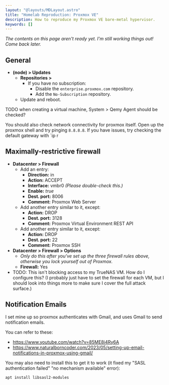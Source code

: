```yaml
---
layout: "@layouts/MDLayout.astro"
title: "Homelab Reproduction: Proxmox VE"
description: How to reproduce my Proxmox VE bare-metal hypervisor.
keywords: []
---
```


*The contents on this page aren't ready yet. I'm still working things out! Come back later.*

## General

- **(node) > Updates**
    - **Repositories >**
        - If you have no subscription:
            - Disable the `enterprise.proxmox.com` repository.
            - Add the `No-Subscription` repository.
    - Update and reboot.

TODO when creating a virtual machine, System > Qemy Agent should be checked?

You should also check network connectivity for proxmox itself. Open up the proxmox shell and try pinging `8.8.8.8`. If you have issues, try checking the default gateway with `ip r

## Maximally-restrictive firewall

- **Datacenter > Firewall**
    - Add an entry:
        - **Direction:** in
        - **Action:** ACCEPT
        - **Interface:** vmbr0 *(Please double-check this.)*
        - **Enable:** *true*
        - **Dest. port:** 8006
        - **Comment:** Proxmox Web Server
    - Add another entry similar to it, except:
        - **Action:** DROP
        - **Dest. port:** 3128
        - **Comment:** Proxmox Virtual Environment REST API
    - Add another entry similar to it, except:
        - **Action:** DROP
        - **Dest. port:** 22
        - **Comment:** Proxmox SSH
- **Datacenter > Firewall > Options**
    - *Only do this after you've set up the three firewall rules above, otherwise you lock yourself out of Proxmox.*
    - **Firewall:** Yes
- TODO: This isn't blocking access to my TrueNAS VM. How do I configure this? (I probably just have to set the firewall for each VM, but I should look into things more to make sure I cover the full attack surface.)

## Notification Emails

I set mine up so proxmox authenticates with Gmail, and uses Gmail to send notification emails.

You can refer to these:

- https://www.youtube.com/watch?v=85ME8i4Ry6A
- https://www.naturalborncoder.com/2023/05/setting-up-email-notifications-in-proxmox-using-gmail/

You may also need to install this to get it to work (it fixed my "SASL authentication failed" "no mechanism available" error):

```
apt install libsasl2-modules
```

